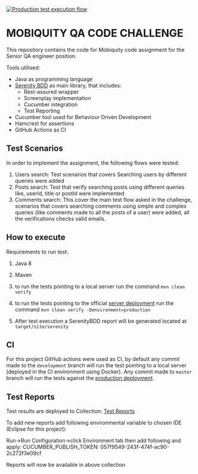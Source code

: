 [![Production test execution flow](https://github.com/ricardorlg/mobiquity-qa-assignment/actions/workflows/production_flow.yml/badge.svg)](https://github.com/ricardorlg/mobiquity-qa-assignment/actions/workflows/production_flow.yml)
# MOBIQUITY QA CODE CHALLENGE

This repository contains the code for Mobiquity code assignment for the Senior QA engineer position.


Tools utilised:
* Java as programming language
* [Serenity BDD](https://github.com/serenity-bdd/serenity-core) as main library, that includes:
  * Rest-assured wrapper
  * Screenplay implementation
  * Cucumber integration
  * Test Reporting
* Cucumber tool used for Behaviour Driven Development
* Hamcrest for assertions
* GitHub Actions as CI

## Test Scenarios

In order to implement the assignment, the following flows were tested:
1. Users search: Test scenarios that covers Searching users by different queries were added
2. Posts search: Test that verify searching posts using different queries like, userId, title or postId were implemented
3. Comments search: This cover the main test flow asked in the challenge, scenarios that covers searching comments using simple and complex queries (like comments made to all the posts of a user) were added, all the verifications checks valid emails.

## How to execute

Requirements to run test:
1. Java 8
2. Maven

4. to run the tests pointing to a local server run the command `mvn clean verify`
5. to run the tests pointing to the official [server deployment](https://jsonplaceholder.typicode.com/) run the command `mvn clean verify -Denvironment=production`
6. After test execution a SerenityBDD report will be generated located at `target/site/serenity`

## CI

For this project GitHub actions were used as CI, by default any commit made to the `development` branch will run the test pointing to a local server (deployed in the CI environment using Docker).
Any commit made to `master` branch will run the tests against the [production deployment](https://jsonplaceholder.typicode.com/).

## Test Reports

Test results are deployed to Collection: [Test Reports](https://reports.cucumber.io/report-collections/a7f2e211-29d4-48cf-8951-2450aeb76b15)

To add new reports add following environmental variable to chosen IDE (Eclipse for this project):

Run->Run Configuration->click Environment tab then add following and apply:
CUCUMBER_PUBLISH_TOKEN: 057f9549-243f-474f-ac90-2c272f3e09cf

Reports will now be available in above collection
